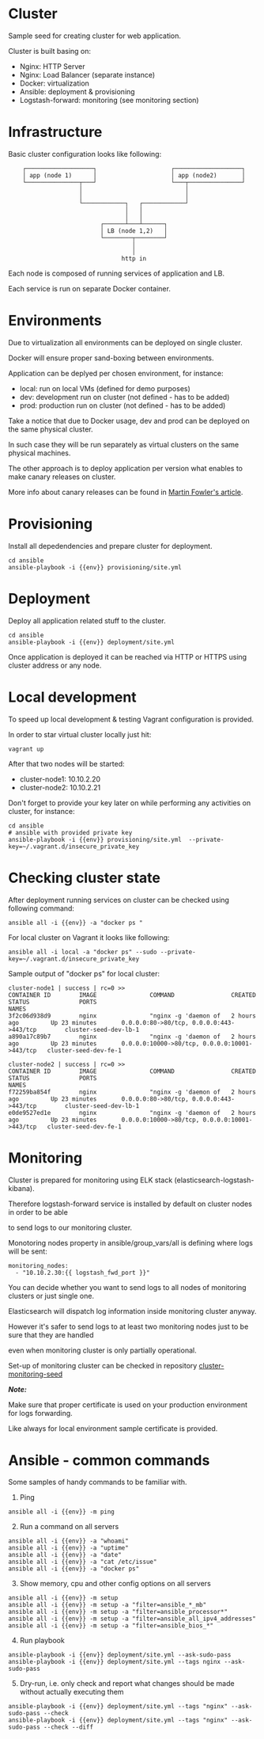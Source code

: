 # Cluster

Sample seed for creating cluster for web application.

Cluster is built basing on:

- Nginx: HTTP Server
- Nginx: Load Balancer (separate instance)
- Docker: virtualization 
- Ansible: deployment & provisioning
- Logstash-forward: monitoring (see monitoring section)

# Infrastructure

Basic cluster configuration looks like following:

```preformated
    ┌───────────────────┐                     ┌───────────────────┐
    │ app (node 1)      │                     │ app (node2)       │
    └───────────────┬───┘                     └───┬───────────────┘
                    │                             │
                    │                             │
                    └────────────┐   ┌────────────┘
                                 │   │
                                 │   │
                          ┌──────┴───┴──────┐
                          │ LB (node 1,2)   │
                          └────────┬────────┘
                                   │
                                   │
                                http in
```

Each node is composed of running services of application and LB.

Each service is run on separate Docker container.

# Environments 

Due to virtualization all environments can be deployed on single cluster.

Docker will ensure proper sand-boxing between environments.

Application can be deplyed per chosen environment, for instance:

- local: run on local VMs (defined for demo purposes)
- dev: development run on cluster (not defined - has to be added)
- prod: production run on cluster (not defined - has to be added)

Take a notice that due to Docker usage, dev and prod can be deployed on the same physical cluster.

In such case they will be run separately as virtual clusters on the same physical machines.

The other approach is to deploy application per version what enables to make canary releases on cluster.

More info about canary releases can be found in [Martin Fowler's article](http://martinfowler.com/bliki/CanaryRelease.html).

# Provisioning

Install all depedendencies and prepare cluster for deployment.

```shell
cd ansible
ansible-playbook -i {{env}} provisioning/site.yml
```

# Deployment

Deploy all application related stuff to the cluster. 

```shell
cd ansible
ansible-playbook -i {{env}} deployment/site.yml
```

Once application is deployed it can be reached via HTTP or HTTPS using cluster address or any node.

# Local development

To speed up local development & testing Vagrant configuration is provided.

In order to star virtual cluster locally just hit:

```shell
vagrant up
```

After that two nodes will be started:

- cluster-node1: 10.10.2.20
- cluster-node2: 10.10.2.21

Don't forget to provide your key later on while performing any activities on cluster, for instance:

```shell
cd ansible
# ansible with provided private key
ansible-playbook -i {{env}} provisioning/site.yml  --private-key=~/.vagrant.d/insecure_private_key
```

# Checking cluster state

After deployment running services on cluster can be checked using following command:

```shell 
ansible all -i {{env}} -a "docker ps "
```

For local cluster on Vagrant it looks like following:

```shell 
ansible all -i local -a "docker ps" --sudo --private-key=~/.vagrant.d/insecure_private_key
```

Sample output of "docker ps" for local cluster:

```preformated
cluster-node1 | success | rc=0 >>
CONTAINER ID        IMAGE               COMMAND                CREATED             STATUS              PORTS                                           NAMES
3f2c06d938d9        nginx               "nginx -g 'daemon of   2 hours ago         Up 23 minutes       0.0.0.0:80->80/tcp, 0.0.0.0:443->443/tcp        cluster-seed-dev-lb-1   
a890a17c89b7        nginx               "nginx -g 'daemon of   2 hours ago         Up 23 minutes       0.0.0.0:10000->80/tcp, 0.0.0.0:10001->443/tcp   cluster-seed-dev-fe-1   

cluster-node2 | success | rc=0 >>
CONTAINER ID        IMAGE               COMMAND                CREATED             STATUS              PORTS                                           NAMES
f72259ba854f        nginx               "nginx -g 'daemon of   2 hours ago         Up 23 minutes       0.0.0.0:80->80/tcp, 0.0.0.0:443->443/tcp        cluster-seed-dev-lb-1   
e0de9527ed1e        nginx               "nginx -g 'daemon of   2 hours ago         Up 23 minutes       0.0.0.0:10000->80/tcp, 0.0.0.0:10001->443/tcp   cluster-seed-dev-fe-1   

```

# Monitoring

Cluster is prepared for monitoring using ELK stack (elasticsearch-logstash-kibana).

Therefore logstash-forward service is installed by default on cluster nodes in order to be able

to send logs to our monitoring cluster. 

Monotoring nodes property in ansible/group_vars/all is defining where logs will be sent: 

```
monitoring_nodes: 
  - "10.10.2.30:{{ logstash_fwd_port }}"
```

You can decide whether you want to send logs to all nodes of monitoring clusters or just single one.

Elasticsearch will dispatch log information inside monitoring cluster anyway.

However it's safer to send logs to at least two monitoring nodes just to be sure that they are handled

even when monitoring cluster is only partially operational. 

Set-up of monitoring cluster can be checked in repository [cluster-monitoring-seed](https://github.com/m-wrona/cluster-monitoring-seed)

***Note:***

Make sure that proper certificate is used on your production environment for logs forwarding.

Like always for local environment sample certificate is provided.

# Ansible - common commands

Some samples of handy commands to be familiar with. 

1) Ping

```shell
ansible all -i {{env}} -m ping
```

2) Run a command on all servers

```shell
ansible all -i {{env}} -a "whoami"
ansible all -i {{env}} -a "uptime"
ansible all -i {{env}} -a "date"
ansible all -i {{env}} -a "cat /etc/issue"
ansible all -i {{env}} -a "docker ps"
```

3) Show memory, cpu and other config options on all servers

```shell
ansible all -i {{env}} -m setup
ansible all -i {{env}} -m setup -a "filter=ansible_*_mb"
ansible all -i {{env}} -m setup -a "filter=ansible_processor*"
ansible all -i {{env}} -m setup -a "filter=ansible_all_ipv4_addresses"
ansible all -i {{env}} -m setup -a "filter=ansible_bios_*"
```

4) Run playbook

```shell
ansible-playbook -i {{env}} deployment/site.yml --ask-sudo-pass
ansible-playbook -i {{env}} deployment/site.yml --tags nginx --ask-sudo-pass
```

5) Dry-run, i.e. only check and report what changes should be made without actually executing them

```shell
ansible-playbook -i {{env}} deployment/site.yml --tags "nginx" --ask-sudo-pass --check
ansible-playbook -i {{env}} deployment/site.yml --tags "nginx" --ask-sudo-pass --check --diff
```


